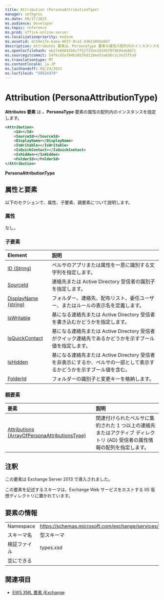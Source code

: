 ```yaml
---
title: Attribution (PersonaAttributionType)
manager: sethgros
ms.date: 09/17/2015
ms.audience: Developer
ms.topic: reference
ms.prod: office-online-server
ms.localizationpriority: medium
ms.assetid: dc59e17e-baea-4617-8ca1-4382a89de0d7
description: Attributes 要素は、PersonaType 要素の属性の配列内のインスタンスを指定します。
ms.openlocfilehash: eb2fe66042b6c7f52732be20195f0f4b94ab867c
ms.sourcegitcommit: 54f6cd5a704b36b76d110ee53a6d6c1c3e15f5a9
ms.translationtype: MT
ms.contentlocale: ja-JP
ms.lasthandoff: 09/24/2021
ms.locfileid: "59524379"
---
```

# <a name="attribution-personaattributiontype"></a>Attribution (PersonaAttributionType)

**Attributes 要素** は **、PersonaType** 要素の属性の配列内のインスタンスを指定します。 
  
```XML
<Attribution>
    <Id></Id>
    <SourceId></SourceId>
    <DisplayName></DisplayName>
    <IsWritable></IsWritable>
    <IsQuickContact></IsQuickContact>
    <IsHidden></IsHidden>
    <FolderId></FolderId>
</Attribution>
```

 **PersonaAttributionType**
## <a name="attributes-and-elements"></a>属性と要素

以下のセクションで、属性、子要素、親要素について説明します。
  
### <a name="attributes"></a>属性

なし。
  
### <a name="child-elements"></a>子要素

|**Element**|**説明**|
|:-----|:-----|
|[ID (String)](id-string.md) <br/> |ペルサのアプリまたは属性を一意に識別する文字列を指定します。  <br/> |
|[SourceId](sourceid.md) <br/> |連絡先または Active Directory 受信者の識別子を指定します。  <br/> |
|[DisplayName (string)](displayname-string.md) <br/> |フォルダー、連絡先、配布リスト、委任ユーザー、またはルールの表示名を定義します。  <br/> |
|[IsWritable](iswritable.md) <br/> |基になる連絡先または Active Directory 受信者を書き込むかどうかを指定します。  <br/> |
|[IsQuickContact](isquickcontact.md) <br/> |基になる連絡先または Active Directory 受信者がクイック連絡先であるかどうかを示すブール値を指定します。  <br/> |
|[IsHidden](ishidden.md) <br/> |基になる連絡先または Active Directory 受信者を非表示にするか、ペルサの一部として表示するかどうかを示すブール値を含む。  <br/> |
|[FolderId](folderid.md) <br/> |フォルダーの識別子と変更キーを格納します。  <br/> |
   
### <a name="parent-elements"></a>親要素

|**要素**|**説明**|
|:-----|:-----|
|[Attributions (ArrayOfPersonaAttributionsType)](attributions-arrayofpersonaattributionstype.md) <br/> |関連付けられたペルサに集約された 1 つ以上の連絡先またはアクティブ ディレクトリ (AD) 受信者の属性情報の配列を指定します。  <br/> |
   
## <a name="remarks"></a>注釈

この要素は Exchange Server 2013 で導入されました。
  
この要素を記述するスキーマは、Exchange Web サービスをホストする IIS 仮想ディレクトリに置かれています。
  
## <a name="element-information"></a>要素の情報

|||
|:-----|:-----|
|Namespace  <br/> |https://schemas.microsoft.com/exchange/services/2006/types  <br/> |
|スキーマ名  <br/> |型スキーマ  <br/> |
|検証ファイル  <br/> |types.xsd  <br/> |
|空にできる  <br/> ||
   
## <a name="see-also"></a>関連項目

- [EWS XML 要素 (Exchange](ews-xml-elements-in-exchange.md)


